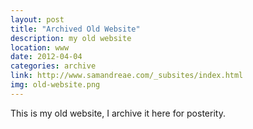 ```yaml
---
layout: post
title: "Archived Old Website"
description: my old website
location: www
date: 2012-04-04
categories: archive
link: http://www.samandreae.com/_subsites/index.html
img: old-website.png
---
```


This is my old website, I archive it here for posterity. 